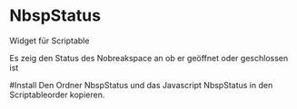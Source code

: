 # NbspStatus
Widget für Scriptable

Es zeig den Status des Nobreakspace an ob er geöffnet oder geschlossen ist

#Install
Den Ordner NbspStatus und das Javascript NbspStatus in den Scriptableorder kopieren.
